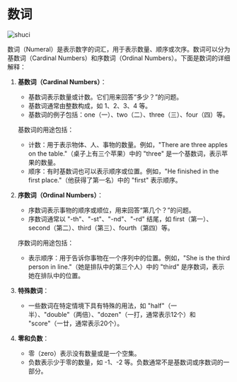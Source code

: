 # 数词

![shuci](./img/shuci.png)

数词（Numeral）是表示数字的词汇，用于表示数量、顺序或次序。数词可以分为基数词（Cardinal Numbers）和序数词（Ordinal Numbers）。下面是数词的详细解释：

1. **基数词（Cardinal Numbers）**：

   - 基数词表示数量或计数。它们用来回答“多少？”的问题。
   - 基数词通常由整数构成，如 1、2、3、4 等。
   - 基数词的例子包括：one（一）、two（二）、three（三）、four（四）等。

   基数词的用途包括：
   - 计数：用于表示物体、人、事物的数量。例如，"There are three apples on the table."（桌子上有三个苹果）中的 "three" 是一个基数词，表示苹果的数量。
   - 顺序：有时基数词也可以表示顺序或位置。例如，"He finished in the first place."（他获得了第一名）中的 "first" 表示顺序。

2. **序数词（Ordinal Numbers）**：

   - 序数词表示事物的顺序或顺位，用来回答“第几个？”的问题。
   - 序数词通常以 "-th"、"-st"、"-nd"、"-rd" 结尾，如 first（第一）、second（第二）、third（第三）、fourth（第四）等。
   
   序数词的用途包括：
   - 表示顺序：用于告诉你事物在一个序列中的位置。例如，"She is the third person in line."（她是排队中的第三个人）中的 "third" 是序数词，表示她在排队中的位置。

3. **特殊数词**：

   - 一些数词在特定情境下具有特殊的用法，如 "half"（一半）、"double"（两倍）、"dozen"（一打，通常表示12个）和 "score"（一廿，通常表示20个）。

4. **零和负数**：

   - 零（zero）表示没有数量或是一个空集。
   - 负数表示少于零的数量，如 -1、-2 等。负数通常不是基数词或序数词的一部分。
